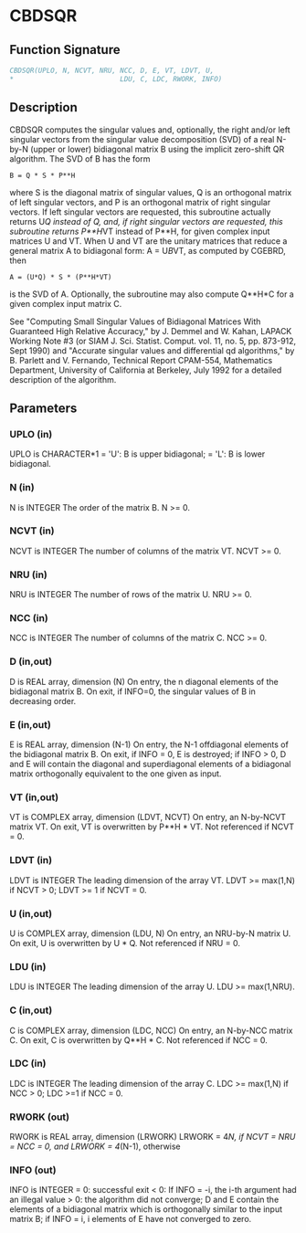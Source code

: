 # CBDSQR

## Function Signature

```fortran
CBDSQR(UPLO, N, NCVT, NRU, NCC, D, E, VT, LDVT, U,
*                          LDU, C, LDC, RWORK, INFO)
```

## Description


 CBDSQR computes the singular values and, optionally, the right and/or
 left singular vectors from the singular value decomposition (SVD) of
 a real N-by-N (upper or lower) bidiagonal matrix B using the implicit
 zero-shift QR algorithm.  The SVD of B has the form

    B = Q * S * P**H

 where S is the diagonal matrix of singular values, Q is an orthogonal
 matrix of left singular vectors, and P is an orthogonal matrix of
 right singular vectors.  If left singular vectors are requested, this
 subroutine actually returns U*Q instead of Q, and, if right singular
 vectors are requested, this subroutine returns P**H*VT instead of
 P**H, for given complex input matrices U and VT.  When U and VT are
 the unitary matrices that reduce a general matrix A to bidiagonal
 form: A = U*B*VT, as computed by CGEBRD, then

    A = (U*Q) * S * (P**H*VT)

 is the SVD of A.  Optionally, the subroutine may also compute Q**H*C
 for a given complex input matrix C.

 See "Computing  Small Singular Values of Bidiagonal Matrices With
 Guaranteed High Relative Accuracy," by J. Demmel and W. Kahan,
 LAPACK Working Note #3 (or SIAM J. Sci. Statist. Comput. vol. 11,
 no. 5, pp. 873-912, Sept 1990) and
 "Accurate singular values and differential qd algorithms," by
 B. Parlett and V. Fernando, Technical Report CPAM-554, Mathematics
 Department, University of California at Berkeley, July 1992
 for a detailed description of the algorithm.

## Parameters

### UPLO (in)

UPLO is CHARACTER*1 = 'U': B is upper bidiagonal; = 'L': B is lower bidiagonal.

### N (in)

N is INTEGER The order of the matrix B. N >= 0.

### NCVT (in)

NCVT is INTEGER The number of columns of the matrix VT. NCVT >= 0.

### NRU (in)

NRU is INTEGER The number of rows of the matrix U. NRU >= 0.

### NCC (in)

NCC is INTEGER The number of columns of the matrix C. NCC >= 0.

### D (in,out)

D is REAL array, dimension (N) On entry, the n diagonal elements of the bidiagonal matrix B. On exit, if INFO=0, the singular values of B in decreasing order.

### E (in,out)

E is REAL array, dimension (N-1) On entry, the N-1 offdiagonal elements of the bidiagonal matrix B. On exit, if INFO = 0, E is destroyed; if INFO > 0, D and E will contain the diagonal and superdiagonal elements of a bidiagonal matrix orthogonally equivalent to the one given as input.

### VT (in,out)

VT is COMPLEX array, dimension (LDVT, NCVT) On entry, an N-by-NCVT matrix VT. On exit, VT is overwritten by P**H * VT. Not referenced if NCVT = 0.

### LDVT (in)

LDVT is INTEGER The leading dimension of the array VT. LDVT >= max(1,N) if NCVT > 0; LDVT >= 1 if NCVT = 0.

### U (in,out)

U is COMPLEX array, dimension (LDU, N) On entry, an NRU-by-N matrix U. On exit, U is overwritten by U * Q. Not referenced if NRU = 0.

### LDU (in)

LDU is INTEGER The leading dimension of the array U. LDU >= max(1,NRU).

### C (in,out)

C is COMPLEX array, dimension (LDC, NCC) On entry, an N-by-NCC matrix C. On exit, C is overwritten by Q**H * C. Not referenced if NCC = 0.

### LDC (in)

LDC is INTEGER The leading dimension of the array C. LDC >= max(1,N) if NCC > 0; LDC >=1 if NCC = 0.

### RWORK (out)

RWORK is REAL array, dimension (LRWORK) LRWORK = 4*N, if NCVT = NRU = NCC = 0, and LRWORK = 4*(N-1), otherwise

### INFO (out)

INFO is INTEGER = 0: successful exit < 0: If INFO = -i, the i-th argument had an illegal value > 0: the algorithm did not converge; D and E contain the elements of a bidiagonal matrix which is orthogonally similar to the input matrix B; if INFO = i, i elements of E have not converged to zero.

